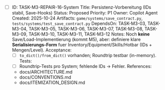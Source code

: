- [ ] ID: TASK-M3-REPAIR-16-System
  Title: Persistenz-Vorbereitung (IDs stabil, Save-Hooks)
  Status: Proposed
  Priority: P1
  Owner: Copilot Agent
  Created: 2025-10-24
  Artifacts: `game/systems/save_contract.py`, `tests/systems/test_save_contract.py`
  DependsOn: TASK-M3-03, TASK-M3-04, TASK-M3-05, TASK-M3-06, TASK-M3-07, TASK-M3-08, TASK-M3-09, TASK-M3-10, TASK-M3-11, TASK-M3-12
  Notes:
  Noch **keine** Save/Load-Implementierung (kommt M5), aber: definiere klare **Serialisierungs-Form** fuer Inventory/Equipment/Skills/Hotbar (IDs + Mengen/Level).
  Acceptance:
  - [ ] `to_dict()/from_dict()` vorhanden; Roundtrip testbar (in-memory).
  Tests:
  - [ ] Roundtrip-Tests pro System; fehlende IDs -> Fehler.
  References:
  - docs/ARCHITECTURE.md
  - docs/CONVENTIONS.md
  - docs/ITEMIZATION_DESIGN.md
